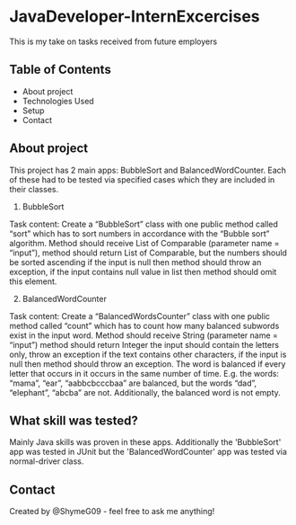 # JavaDeveloper-InternExcercises
This is my take on tasks received from future employers
## Table of Contents
- About project
- Technologies Used
- Setup
- Contact
## About project
This project has 2 main apps: BubbleSort and BalancedWordCounter. Each of these had to be tested via specified cases which they are included in their classes.
1) BubbleSort

Task content: 
Create a “BubbleSort” class with one public method called “sort” which has to sort numbers in accordance with the “Bubble sort” algorithm. 
Method should receive List of Comparable (parameter name = “input”), method should return List of Comparable, but the numbers should be sorted ascending if the input is null then method should throw an exception, 
if the input contains null value in list then method should omit this element.

2) BalancedWordCounter

Task content: 
Create a “BalancedWordsCounter” class with one public method called “count” which has to count how many balanced subwords exist in the input word. 
Method should receive String (parameter name = “input”) method should return Integer the input should contain the letters only, throw an exception if the text contains other characters, 
if the input is null then method should throw an exception. The word is balanced if every letter that occurs in it occurs in the same number of time. 
E.g. the words: “mama”, “ear”, “aabbcbcccbaa” are balanced, 
but the words “dad”, “elephant”, “abcba” are not. 
Additionally, the balanced word is not empty.

## What skill was tested?
Mainly Java skills was proven in these apps. Additionally the 'BubbleSort' app was tested in JUnit but the 'BalancedWordCounter' app was tested via normal-driver class.

## Contact
Created by @ShymeG09 - feel free to ask me anything!

